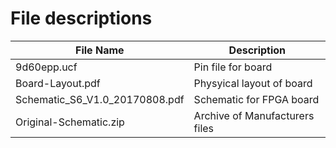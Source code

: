 <h1>File descriptions</h1>

|File Name | Description |
|----------|-------------|
|9d60epp.ucf | Pin file for board
|Board-Layout.pdf | Physyical layout of board
|Schematic_S6_V1.0_20170808.pdf | Schematic for FPGA board
|Original-Schematic.zip | Archive of Manufacturers files
